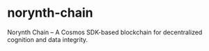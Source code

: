 # norynth-chain
Norynth Chain – A Cosmos SDK-based blockchain for decentralized cognition and data integrity.
